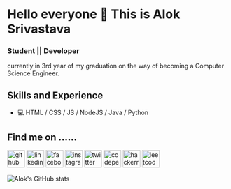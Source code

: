 # Hello everyone 👋 This is Alok Srivastava
### Student || Developer
currently in 3rd year of my graduation on the way of becoming a Computer Science Engineer.

## Skills and Experience

* 💻 HTML / CSS / JS / NodeJS / Java / Python 

## Find me on ......

[<img src='https://cdn.jsdelivr.net/npm/simple-icons@3.0.1/icons/github.svg' alt='github' height='40'>](https://github.com/aloksrivastava7)  [<img src='https://cdn.jsdelivr.net/npm/simple-icons@3.0.1/icons/linkedin.svg' alt='linkedin' height='40'>](https://www.linkedin.com/in/alok-srivastava-9a6360208/)  [<img src='https://cdn.jsdelivr.net/npm/simple-icons@3.0.1/icons/facebook.svg' alt='facebook' height='40'>](https://www.facebook.com/aalokcr07)  [<img src='https://cdn.jsdelivr.net/npm/simple-icons@3.0.1/icons/instagram.svg' alt='instagram' height='40'>](https://www.instagram.com/_._alok_/)  [<img src='https://cdn.jsdelivr.net/npm/simple-icons@3.0.1/icons/twitter.svg' alt='twitter' height='40'>](https://twitter.com/AalokSrivastav3)  [<img src='https://cdn.jsdelivr.net/npm/simple-icons@3.0.1/icons/codepen.svg' alt='codepen' height='40'>](https://codepen.io/aloksrivastava7)  [<img src='https://cdn.jsdelivr.net/npm/simple-icons@3.0.1/icons/hackerrank.svg' alt='hackerrank' height='40'>](https://www.hackerrank.com/aalok_srivastav1)  [<img src='https://cdn.jsdelivr.net/npm/simple-icons@3.0.1/icons/leetcode.svg' alt='leetcode' height='40'>](https://leetcode.com/alok_srivastava/)  


![Alok's GitHub stats](https://github-readme-stats.vercel.app/api?username=aloksrivastava7&show_icons=true&theme=dark)


